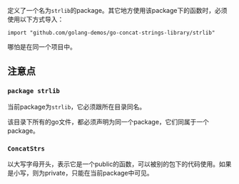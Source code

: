 定义了一个名为`strlib`的package。其它地方使用该package下的函数时，必须使用以下方式导入：

```
import "github.com/golang-demos/go-concat-strings-library/strlib"
```

哪怕是在同一个项目中。

注意点
-----

### `package strlib`

当前package为`strlib`，它必须跟所在目录同名。

该目录下所有的go文件，都必须声明为同一个package，它们同属于一个package。

### `ConcatStrs`

以大写字母开头，表示它是一个public的函数，可以被别的包下的代码使用。如果是小写，则为private，只能在当前package中可见。
